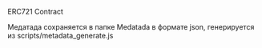 ERC721 Contract

Медатада сохраняется в папке Medatada в формате json, генерируется из scripts/metadata_generate.js
